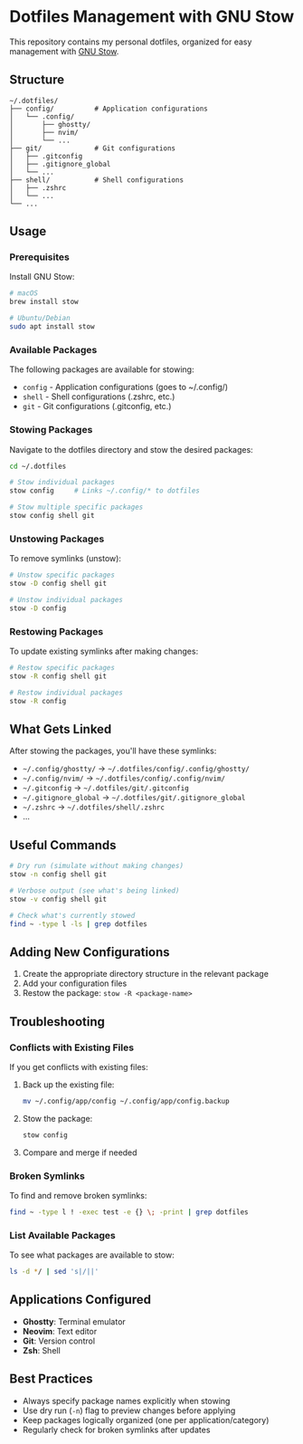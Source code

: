 # Dotfiles Management with GNU Stow

This repository contains my personal dotfiles, organized for easy management with [GNU Stow](https://www.gnu.org/software/stow/).

## Structure

```
~/.dotfiles/
├── config/          # Application configurations
│   └── .config/
│       ├── ghostty/
│       ├── nvim/
│       └── ...
├── git/             # Git configurations
│   ├── .gitconfig
│   ├── .gitignore_global
│   └── ...
├── shell/           # Shell configurations
│   ├── .zshrc
│   └── ...
└── ...
```

## Usage

### Prerequisites

Install GNU Stow:

```bash
# macOS
brew install stow
```

```bash
# Ubuntu/Debian
sudo apt install stow
```

### Available Packages

The following packages are available for stowing:

- `config` - Application configurations (goes to ~/.config/)
- `shell` - Shell configurations (.zshrc, etc.)
- `git` - Git configurations (.gitconfig, etc.)

### Stowing Packages

Navigate to the dotfiles directory and stow the desired packages:

```bash
cd ~/.dotfiles
```

```bash
# Stow individual packages
stow config     # Links ~/.config/* to dotfiles
```

```bash
# Stow multiple specific packages
stow config shell git
```

### Unstowing Packages

To remove symlinks (unstow):

```bash
# Unstow specific packages
stow -D config shell git
```

```bash
# Unstow individual packages
stow -D config
```

### Restowing Packages

To update existing symlinks after making changes:

```bash
# Restow specific packages
stow -R config shell git
```

```bash
# Restow individual packages
stow -R config
```

## What Gets Linked

After stowing the packages, you'll have these symlinks:

- `~/.config/ghostty/` → `~/.dotfiles/config/.config/ghostty/`
- `~/.config/nvim/` → `~/.dotfiles/config/.config/nvim/`
- `~/.gitconfig` → `~/.dotfiles/git/.gitconfig`
- `~/.gitignore_global` → `~/.dotfiles/git/.gitignore_global`
- `~/.zshrc` → `~/.dotfiles/shell/.zshrc`
- ...

## Useful Commands

```bash
# Dry run (simulate without making changes)
stow -n config shell git
```

```bash
# Verbose output (see what's being linked)
stow -v config shell git
```

```bash
# Check what's currently stowed
find ~ -type l -ls | grep dotfiles
```

## Adding New Configurations

1. Create the appropriate directory structure in the relevant package
2. Add your configuration files
3. Restow the package: `stow -R <package-name>`

## Troubleshooting

### Conflicts with Existing Files

If you get conflicts with existing files:

1. Back up the existing file:

   ```bash
   mv ~/.config/app/config ~/.config/app/config.backup
   ```

2. Stow the package:

   ```bash
   stow config
   ```

3. Compare and merge if needed

### Broken Symlinks

To find and remove broken symlinks:

```bash
find ~ -type l ! -exec test -e {} \; -print | grep dotfiles
```

### List Available Packages

To see what packages are available to stow:

```bash
ls -d */ | sed 's|/||'
```

## Applications Configured

- **Ghostty**: Terminal emulator
- **Neovim**: Text editor
- **Git**: Version control
- **Zsh**: Shell

## Best Practices

- Always specify package names explicitly when stowing
- Use dry run (`-n`) flag to preview changes before applying
- Keep packages logically organized (one per application/category)
- Regularly check for broken symlinks after updates
